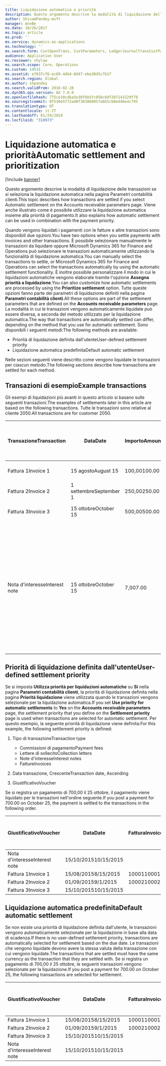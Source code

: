 ```yaml
---
title: Liquidazione automatica e priorità
description: Questo argomento descrive la modalità di liquidazione delle transazioni se si seleziona la liquidazione automatica nella pagina Parametri contabilità clienti. Viene anche illustrato come è possibile utilizzare la liquidazione automatica insieme alla priorità di pagamento.
author: ShivamPandey-msft
manager: AnnBe
ms.date: 10/26/2017
ms.topic: article
ms.prod: ''
ms.service: dynamics-ax-applications
ms.technology: ''
ms.search.form: CustOpenTrans, CustParameters, LedgerJournalTransCustPaym
audience: Application User
ms.reviewer: shylaw
ms.search.scope: Core, Operations
ms.custom: 14531
ms.assetid: e7837cf6-ec69-44b4-8d47-eba38d5c7b1f
ms.search.region: Global
ms.author: shpandey
ms.search.validFrom: 2016-02-28
ms.dyn365.ops.version: AX 7.0.0
ms.openlocfilehash: 775ce10cdba5e38fbb5fc058c6df297143229f79
ms.sourcegitcommit: 0f530e5f72a40f383868957a6b5cb0e446e4c795
ms.translationtype: HT
ms.contentlocale: it-IT
ms.lasthandoff: 01/29/2019
ms.locfileid: "318973"
---
```

# <a name="automatic-settlement-and-prioritization"></a><span data-ttu-id="13fc1-104">Liquidazione automatica e priorità</span><span class="sxs-lookup"><span data-stu-id="13fc1-104">Automatic settlement and prioritization</span></span>

[!include [banner](../includes/banner.md)]

<span data-ttu-id="13fc1-105">Questo argomento descrive la modalità di liquidazione delle transazioni se si seleziona la liquidazione automatica nella pagina Parametri contabilità clienti.</span><span class="sxs-lookup"><span data-stu-id="13fc1-105">This topic describes how transactions are settled if you select Automatic settlement on the Accounts receivable parameters page.</span></span> <span data-ttu-id="13fc1-106">Viene anche illustrato come è possibile utilizzare la liquidazione automatica insieme alla priorità di pagamento.</span><span class="sxs-lookup"><span data-stu-id="13fc1-106">It also explains how automatic settlement can be used in combination with the payment priority.</span></span>

<span data-ttu-id="13fc1-107">Quando vengono liquidati i pagamenti con le fatture e altre transazioni sono disponibili due opzioni.</span><span class="sxs-lookup"><span data-stu-id="13fc1-107">You have two options when you settle payments with invoices and other transactions.</span></span> <span data-ttu-id="13fc1-108">È possibile selezionare manualmente le transazioni da liquidare oppure Microsoft Dynamics 365 for Finance and Operations può selezionare le transazioni automaticamente utilizzando la funzionalità di liquidazione automatica.</span><span class="sxs-lookup"><span data-stu-id="13fc1-108">You can manually select the transactions to settle, or Microsoft Dynamics 365 for Finance and Operations can select the transactions automatically by using the automatic settlement functionality.</span></span> <span data-ttu-id="13fc1-109">È inoltre possibile personalizzare il modo in cui le liquidazioni automatiche vengono elaborate tramite l'opzione **Assegna priorità a liquidazione**.</span><span class="sxs-lookup"><span data-stu-id="13fc1-109">You can also customize how automatic settlements are processed by using the **Prioritize settlement** option.</span></span> <span data-ttu-id="13fc1-110">Tutte queste opzioni fanno parte dei parametri di liquidazione definiti nella pagina **Parametri contabilità clienti**.</span><span class="sxs-lookup"><span data-stu-id="13fc1-110">All these options are part of the settlement parameters that are defined on the **Accounts receivable parameters** page.</span></span> <span data-ttu-id="13fc1-111">La modalità in cui le transazioni vengono automaticamente liquidate può essere diversa, a seconda del metodo utilizzato per la liquidazione automatica.</span><span class="sxs-lookup"><span data-stu-id="13fc1-111">The way that transactions are automatically settled can differ, depending on the method that you use for automatic settlement.</span></span> <span data-ttu-id="13fc1-112">Sono disponibili i seguenti metodi:</span><span class="sxs-lookup"><span data-stu-id="13fc1-112">The following methods are available:</span></span>

-   <span data-ttu-id="13fc1-113">Priorità di liquidazione definita dall'utente</span><span class="sxs-lookup"><span data-stu-id="13fc1-113">User-defined settlement priority</span></span>
-   <span data-ttu-id="13fc1-114">Liquidazione automatica predefinita</span><span class="sxs-lookup"><span data-stu-id="13fc1-114">Default automatic settlement</span></span>

<span data-ttu-id="13fc1-115">Nelle sezioni seguenti viene descritto come vengono liquidate le transazioni per ciascun metodo.</span><span class="sxs-lookup"><span data-stu-id="13fc1-115">The following sections describe how transactions are settled for each method.</span></span>

## <a name="example-transactions"></a><span data-ttu-id="13fc1-116">Transazioni di esempio</span><span class="sxs-lookup"><span data-stu-id="13fc1-116">Example transactions</span></span>
<span data-ttu-id="13fc1-117">Gli esempi di liquidazioni più avanti in questo articolo si basano sulle seguenti transazioni.</span><span class="sxs-lookup"><span data-stu-id="13fc1-117">The examples of settlements later in this article are based on the following transactions.</span></span> <span data-ttu-id="13fc1-118">Tutte le transazioni sono relative al cliente 2050.</span><span class="sxs-lookup"><span data-stu-id="13fc1-118">All transactions are for customer 2050.</span></span>

| <span data-ttu-id="13fc1-119">Transazione</span><span class="sxs-lookup"><span data-stu-id="13fc1-119">Transaction</span></span>   | <span data-ttu-id="13fc1-120">Data</span><span class="sxs-lookup"><span data-stu-id="13fc1-120">Date</span></span>        | <span data-ttu-id="13fc1-121">Importo</span><span class="sxs-lookup"><span data-stu-id="13fc1-121">Amount</span></span> | <span data-ttu-id="13fc1-122">Termini dello sconto di cassa</span><span class="sxs-lookup"><span data-stu-id="13fc1-122">Cash discount terms</span></span> | <span data-ttu-id="13fc1-123">Data sconto di cassa</span><span class="sxs-lookup"><span data-stu-id="13fc1-123">Cash discount date</span></span> | <span data-ttu-id="13fc1-124">Commenti</span><span class="sxs-lookup"><span data-stu-id="13fc1-124">Comments</span></span>                                                                                                                                                                                      |
|---------------|-------------|--------|---------------------|--------------------|-----------------------------------------------------------------------------------------------------------------------------------------------------------------------------------------------|
| <span data-ttu-id="13fc1-125">Fattura 1</span><span class="sxs-lookup"><span data-stu-id="13fc1-125">Invoice 1</span></span>     | <span data-ttu-id="13fc1-126">15 agosto</span><span class="sxs-lookup"><span data-stu-id="13fc1-126">August 15</span></span>   | <span data-ttu-id="13fc1-127">100,00</span><span class="sxs-lookup"><span data-stu-id="13fc1-127">100.00</span></span> | <span data-ttu-id="13fc1-128">2%14, Net 30</span><span class="sxs-lookup"><span data-stu-id="13fc1-128">2%14, Net 30</span></span>        | <span data-ttu-id="13fc1-129">29 agosto</span><span class="sxs-lookup"><span data-stu-id="13fc1-129">August 29</span></span>          |                                                                                                                                                                                               |
| <span data-ttu-id="13fc1-130">Fattura 2</span><span class="sxs-lookup"><span data-stu-id="13fc1-130">Invoice 2</span></span>     | <span data-ttu-id="13fc1-131">1 settembre</span><span class="sxs-lookup"><span data-stu-id="13fc1-131">September 1</span></span> | <span data-ttu-id="13fc1-132">250,00</span><span class="sxs-lookup"><span data-stu-id="13fc1-132">250.00</span></span> | <span data-ttu-id="13fc1-133">2%14, Net 30</span><span class="sxs-lookup"><span data-stu-id="13fc1-133">2%14, Net 30</span></span>        | <span data-ttu-id="13fc1-134">15 settembre</span><span class="sxs-lookup"><span data-stu-id="13fc1-134">September 15</span></span>       |                                                                                                                                                                                               |
| <span data-ttu-id="13fc1-135">Fattura 3</span><span class="sxs-lookup"><span data-stu-id="13fc1-135">Invoice 3</span></span>     | <span data-ttu-id="13fc1-136">15 ottobre</span><span class="sxs-lookup"><span data-stu-id="13fc1-136">October 15</span></span>  | <span data-ttu-id="13fc1-137">500,00</span><span class="sxs-lookup"><span data-stu-id="13fc1-137">500.00</span></span> | <span data-ttu-id="13fc1-138">2% 14/Net 30</span><span class="sxs-lookup"><span data-stu-id="13fc1-138">2% 14/Net 30</span></span>        | <span data-ttu-id="13fc1-139">29 ottobre</span><span class="sxs-lookup"><span data-stu-id="13fc1-139">October 29</span></span>         |                                                                                                                                                                                               |
| <span data-ttu-id="13fc1-140">Nota d'interesse</span><span class="sxs-lookup"><span data-stu-id="13fc1-140">Interest note</span></span> | <span data-ttu-id="13fc1-141">15 ottobre</span><span class="sxs-lookup"><span data-stu-id="13fc1-141">October 15</span></span>  | <span data-ttu-id="13fc1-142">7,00</span><span class="sxs-lookup"><span data-stu-id="13fc1-142">7.00</span></span>   |                     |                    | <span data-ttu-id="13fc1-143">Questa nota d'interesse è per la fattura 1 e la fattura 2.</span><span class="sxs-lookup"><span data-stu-id="13fc1-143">This interest note is for invoice 1 and invoice 2.</span></span> <span data-ttu-id="13fc1-144">L'importo viene calcolato come interesse del 2% sugli importi che sono scaduti da 30 o più giorni.</span><span class="sxs-lookup"><span data-stu-id="13fc1-144">The amount is calculated as 2-percent interest on amounts that are 30 or more days past due.</span></span> <span data-ttu-id="13fc1-145">Ad esempio, 0,02 × (100,00 + 250,00) = 7,00.</span><span class="sxs-lookup"><span data-stu-id="13fc1-145">For example, 0.02 × (100.00 + 250.00) = 7.00.</span></span> |

## <a name="user-defined-settlement-priority"></a><span data-ttu-id="13fc1-146">Priorità di liquidazione definita dall'utente</span><span class="sxs-lookup"><span data-stu-id="13fc1-146">User-defined settlement priority</span></span>
<span data-ttu-id="13fc1-147">Se si imposta **Utilizza priorità per liquidazioni automatiche** su **Sì** nella pagina **Parametri contabilità clienti**, la priorità di liquidazione definita nella pagina **Priorità liquidazione** viene utilizzata quando le transazioni vengono selezionate per la liquidazione automatica.</span><span class="sxs-lookup"><span data-stu-id="13fc1-147">If you set **Use priority for automatic settlements** to **Yes** on the **Accounts receivable parameters** page, the settlement priority that you define on the **Settlement priority** page is used when transactions are selected for automatic settlement.</span></span> <span data-ttu-id="13fc1-148">Per questo esempio, la seguente priorità di liquidazione viene definita:</span><span class="sxs-lookup"><span data-stu-id="13fc1-148">For this example, the following settlement priority is defined:</span></span>

1.  <span data-ttu-id="13fc1-149">Tipo di transazione</span><span class="sxs-lookup"><span data-stu-id="13fc1-149">Transaction type</span></span>
    -   <span data-ttu-id="13fc1-150">Commissioni di pagamento</span><span class="sxs-lookup"><span data-stu-id="13fc1-150">Payment fees</span></span>
    -   <span data-ttu-id="13fc1-151">Lettere di sollecito</span><span class="sxs-lookup"><span data-stu-id="13fc1-151">Collection letters</span></span>
    -   <span data-ttu-id="13fc1-152">Note d'interesse</span><span class="sxs-lookup"><span data-stu-id="13fc1-152">Interest notes</span></span>
    -   <span data-ttu-id="13fc1-153">Fatture</span><span class="sxs-lookup"><span data-stu-id="13fc1-153">Invoices</span></span>

2.  <span data-ttu-id="13fc1-154">Data transazione, Crescente</span><span class="sxs-lookup"><span data-stu-id="13fc1-154">Transaction date, Ascending</span></span>
3.  <span data-ttu-id="13fc1-155">Giustificativo</span><span class="sxs-lookup"><span data-stu-id="13fc1-155">Voucher</span></span>

<span data-ttu-id="13fc1-156">Se si registra un pagamento di 700,00 il 25 ottobre, il pagamento viene liquidato per le transazioni nell'ordine seguente.</span><span class="sxs-lookup"><span data-stu-id="13fc1-156">If you post a payment for 700.00 on October 25, the payment is settled to the transactions in the following order.</span></span>

| <span data-ttu-id="13fc1-157">Giustificativo</span><span class="sxs-lookup"><span data-stu-id="13fc1-157">Voucher</span></span>       | <span data-ttu-id="13fc1-158">Data</span><span class="sxs-lookup"><span data-stu-id="13fc1-158">Date</span></span>       | <span data-ttu-id="13fc1-159">Fattura</span><span class="sxs-lookup"><span data-stu-id="13fc1-159">Invoice</span></span> | <span data-ttu-id="13fc1-160">Importo nella valuta della transazione</span><span class="sxs-lookup"><span data-stu-id="13fc1-160">Amount in transaction currency</span></span> | <span data-ttu-id="13fc1-161">Importo da liquidare</span><span class="sxs-lookup"><span data-stu-id="13fc1-161">Amount to settle</span></span> | <span data-ttu-id="13fc1-162">Saldo</span><span class="sxs-lookup"><span data-stu-id="13fc1-162">Balance</span></span> | <span data-ttu-id="13fc1-163">Valuta</span><span class="sxs-lookup"><span data-stu-id="13fc1-163">Currency</span></span> |
|---------------|------------|---------|--------------------------------|------------------|---------|----------|
| <span data-ttu-id="13fc1-164">Nota d'interesse</span><span class="sxs-lookup"><span data-stu-id="13fc1-164">Interest note</span></span> | <span data-ttu-id="13fc1-165">15/10/2015</span><span class="sxs-lookup"><span data-stu-id="13fc1-165">10/15/2015</span></span> |         | <span data-ttu-id="13fc1-166">7,00</span><span class="sxs-lookup"><span data-stu-id="13fc1-166">7.00</span></span>                           | <span data-ttu-id="13fc1-167">7,00</span><span class="sxs-lookup"><span data-stu-id="13fc1-167">7.00</span></span>             | <span data-ttu-id="13fc1-168">0,00</span><span class="sxs-lookup"><span data-stu-id="13fc1-168">0.00</span></span>    | <span data-ttu-id="13fc1-169">GBP</span><span class="sxs-lookup"><span data-stu-id="13fc1-169">USD</span></span>      |
| <span data-ttu-id="13fc1-170">Fattura 1</span><span class="sxs-lookup"><span data-stu-id="13fc1-170">Invoice 1</span></span>     | <span data-ttu-id="13fc1-171">15/08/2015</span><span class="sxs-lookup"><span data-stu-id="13fc1-171">8/15/2015</span></span>  | <span data-ttu-id="13fc1-172">10001</span><span class="sxs-lookup"><span data-stu-id="13fc1-172">10001</span></span>   | <span data-ttu-id="13fc1-173">100,00</span><span class="sxs-lookup"><span data-stu-id="13fc1-173">100.00</span></span>                         | <span data-ttu-id="13fc1-174">100,00</span><span class="sxs-lookup"><span data-stu-id="13fc1-174">100.00</span></span>           | <span data-ttu-id="13fc1-175">0,00</span><span class="sxs-lookup"><span data-stu-id="13fc1-175">0.00</span></span>    | <span data-ttu-id="13fc1-176">GBP</span><span class="sxs-lookup"><span data-stu-id="13fc1-176">USD</span></span>      |
| <span data-ttu-id="13fc1-177">Fattura 2</span><span class="sxs-lookup"><span data-stu-id="13fc1-177">Invoice 2</span></span>     | <span data-ttu-id="13fc1-178">01/09/2015</span><span class="sxs-lookup"><span data-stu-id="13fc1-178">9/1/2015</span></span>   | <span data-ttu-id="13fc1-179">10002</span><span class="sxs-lookup"><span data-stu-id="13fc1-179">10002</span></span>   | <span data-ttu-id="13fc1-180">250,00</span><span class="sxs-lookup"><span data-stu-id="13fc1-180">250.00</span></span>                         | <span data-ttu-id="13fc1-181">250,00</span><span class="sxs-lookup"><span data-stu-id="13fc1-181">250.00</span></span>           | <span data-ttu-id="13fc1-182">0,00</span><span class="sxs-lookup"><span data-stu-id="13fc1-182">0.00</span></span>    | <span data-ttu-id="13fc1-183">GBP</span><span class="sxs-lookup"><span data-stu-id="13fc1-183">USD</span></span>      |
| <span data-ttu-id="13fc1-184">Fattura 3</span><span class="sxs-lookup"><span data-stu-id="13fc1-184">Invoice 3</span></span>     | <span data-ttu-id="13fc1-185">15/10/2015</span><span class="sxs-lookup"><span data-stu-id="13fc1-185">10/15/2015</span></span> |         | <span data-ttu-id="13fc1-186">500,00</span><span class="sxs-lookup"><span data-stu-id="13fc1-186">500.00</span></span>                         | <span data-ttu-id="13fc1-187">343,00</span><span class="sxs-lookup"><span data-stu-id="13fc1-187">343.00</span></span>           | <span data-ttu-id="13fc1-188">157,00</span><span class="sxs-lookup"><span data-stu-id="13fc1-188">157.00</span></span>  | <span data-ttu-id="13fc1-189">GBP</span><span class="sxs-lookup"><span data-stu-id="13fc1-189">USD</span></span>      |

## <a name="default-automatic-settlement"></a><span data-ttu-id="13fc1-190">Liquidazione automatica predefinita</span><span class="sxs-lookup"><span data-stu-id="13fc1-190">Default automatic settlement</span></span>
<span data-ttu-id="13fc1-191">Se non esiste una priorità di liquidazione definita dall'utente, le transazioni vengono automaticamente selezionate per la liquidazione in base alla data di scadenza.</span><span class="sxs-lookup"><span data-stu-id="13fc1-191">If there is no user-defined settlement priority, transactions are automatically selected for settlement based on the due date.</span></span> <span data-ttu-id="13fc1-192">Le transazioni che vengono liquidate devono avere la stessa valuta della transazione con cui vengono liquidate.</span><span class="sxs-lookup"><span data-stu-id="13fc1-192">The transactions that are settled must have the same currency as the transaction that they are settled with.</span></span> <span data-ttu-id="13fc1-193">Se si registra un pagamento di 700,00 il 25 ottobre, le seguenti transazioni vengono selezionate per la liquidazione.</span><span class="sxs-lookup"><span data-stu-id="13fc1-193">If you post a payment for 700.00 on October 25, the following transactions are selected for settlement.</span></span>

| <span data-ttu-id="13fc1-194">Giustificativo</span><span class="sxs-lookup"><span data-stu-id="13fc1-194">Voucher</span></span>       | <span data-ttu-id="13fc1-195">Data</span><span class="sxs-lookup"><span data-stu-id="13fc1-195">Date</span></span>       | <span data-ttu-id="13fc1-196">Fattura</span><span class="sxs-lookup"><span data-stu-id="13fc1-196">Invoice</span></span> | <span data-ttu-id="13fc1-197">Importo nella valuta della transazione</span><span class="sxs-lookup"><span data-stu-id="13fc1-197">Amount in transaction currency</span></span> | <span data-ttu-id="13fc1-198">Importo da liquidare</span><span class="sxs-lookup"><span data-stu-id="13fc1-198">Amount to settle</span></span> | <span data-ttu-id="13fc1-199">Saldo</span><span class="sxs-lookup"><span data-stu-id="13fc1-199">Balance</span></span> | <span data-ttu-id="13fc1-200">Valuta</span><span class="sxs-lookup"><span data-stu-id="13fc1-200">Currency</span></span> |
|---------------|------------|---------|--------------------------------|------------------|---------|----------|
| <span data-ttu-id="13fc1-201">Fattura 1</span><span class="sxs-lookup"><span data-stu-id="13fc1-201">Invoice 1</span></span>     | <span data-ttu-id="13fc1-202">15/08/2015</span><span class="sxs-lookup"><span data-stu-id="13fc1-202">8/15/2015</span></span>  | <span data-ttu-id="13fc1-203">10001</span><span class="sxs-lookup"><span data-stu-id="13fc1-203">10001</span></span>   | <span data-ttu-id="13fc1-204">100,00</span><span class="sxs-lookup"><span data-stu-id="13fc1-204">100.00</span></span>                         | <span data-ttu-id="13fc1-205">100,00</span><span class="sxs-lookup"><span data-stu-id="13fc1-205">100.00</span></span>           | <span data-ttu-id="13fc1-206">0,00</span><span class="sxs-lookup"><span data-stu-id="13fc1-206">0.00</span></span>    | <span data-ttu-id="13fc1-207">GBP</span><span class="sxs-lookup"><span data-stu-id="13fc1-207">USD</span></span>      |
| <span data-ttu-id="13fc1-208">Fattura 2</span><span class="sxs-lookup"><span data-stu-id="13fc1-208">Invoice 2</span></span>     | <span data-ttu-id="13fc1-209">01/09/2015</span><span class="sxs-lookup"><span data-stu-id="13fc1-209">9/1/2015</span></span>   | <span data-ttu-id="13fc1-210">10002</span><span class="sxs-lookup"><span data-stu-id="13fc1-210">10002</span></span>   | <span data-ttu-id="13fc1-211">250,00</span><span class="sxs-lookup"><span data-stu-id="13fc1-211">250.00</span></span>                         | <span data-ttu-id="13fc1-212">250,00</span><span class="sxs-lookup"><span data-stu-id="13fc1-212">250.00</span></span>           | <span data-ttu-id="13fc1-213">0,00</span><span class="sxs-lookup"><span data-stu-id="13fc1-213">0.00</span></span>    | <span data-ttu-id="13fc1-214">GBP</span><span class="sxs-lookup"><span data-stu-id="13fc1-214">USD</span></span>      |
| <span data-ttu-id="13fc1-215">Fattura 3</span><span class="sxs-lookup"><span data-stu-id="13fc1-215">Invoice 3</span></span>     | <span data-ttu-id="13fc1-216">15/10/2015</span><span class="sxs-lookup"><span data-stu-id="13fc1-216">10/15/2015</span></span> |         | <span data-ttu-id="13fc1-217">500,00</span><span class="sxs-lookup"><span data-stu-id="13fc1-217">500.00</span></span>                         | <span data-ttu-id="13fc1-218">350,00</span><span class="sxs-lookup"><span data-stu-id="13fc1-218">350.00</span></span>           | <span data-ttu-id="13fc1-219">150,00</span><span class="sxs-lookup"><span data-stu-id="13fc1-219">150.00</span></span>  | <span data-ttu-id="13fc1-220">GBP</span><span class="sxs-lookup"><span data-stu-id="13fc1-220">USD</span></span>      |
| <span data-ttu-id="13fc1-221">Nota d'interesse</span><span class="sxs-lookup"><span data-stu-id="13fc1-221">Interest note</span></span> | <span data-ttu-id="13fc1-222">15/10/2015</span><span class="sxs-lookup"><span data-stu-id="13fc1-222">10/15/2015</span></span> |         | <span data-ttu-id="13fc1-223">7,00</span><span class="sxs-lookup"><span data-stu-id="13fc1-223">7.00</span></span>                           | <span data-ttu-id="13fc1-224">0,00</span><span class="sxs-lookup"><span data-stu-id="13fc1-224">0.00</span></span>             | <span data-ttu-id="13fc1-225">0,00</span><span class="sxs-lookup"><span data-stu-id="13fc1-225">0.00</span></span>    | <span data-ttu-id="13fc1-226">GBP</span><span class="sxs-lookup"><span data-stu-id="13fc1-226">USD</span></span>      |





